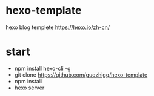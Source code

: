 # hexo-template

hexo blog templete
<https://hexo.io/zh-cn/>

# start

+ npm install hexo-cli -g
+ git clone <https://github.com/guozhigq/hexo-template>
+ npm install
+ hexo server

